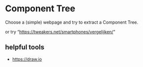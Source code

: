# Component Tree

Choose a (simple) webpage and try to extract a Component Tree.

or try “https://tweakers.net/smartphones/vergelijken/"

## helpful tools
- https://draw.io
